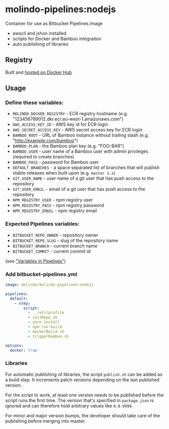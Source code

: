 # molindo-pipelines:nodejs

Container for use as Bitbucket Pipelines image

- awscli and jshon installed
- scripts for Docker and Bamboo integration
- auto publishing of libraries

## Registry

Built and [hosted on Docker Hub](https://hub.docker.com/r/molindo/molindo-pipelines/)

## Usage

### Define these variables:

- `MOLINDO_DOCKER_REGISTRY` - ECR registry hostname (e.g. "123456789012.dkr.ecr.eu-west-1.amazonaws.com")
- `AWS_ACCESS_KEY_ID` - AWS key id for ECR login
- `AWS_SECRET_ACCESS_KEY` - AWS secret access key for ECR login
- `BAMBOO_ROOT` - URL of Bamboo instance without trailing slash (e.g. "http://example.com/bamboo")
- `BAMBOO_PLAN` - the Bamboo plan key (e.g. "FOO-BAR")
- `BAMBOO_USER` - user name of a Bamboo user with admin privileges (required to create branches)
- `BAMBOO_PASS` - password for Bamboo user
- `DEFAULT_BRANCHES` - a space separated list of branches that will publish stable releases when built upon (e.g. `master 1.x`)
- `GIT_USER_NAME` - user name of a git user that has push access to the repository
- `GIT_USER_EMAIL` - email of a git user that has push access to the repository
- `NPM_REGISTRY_USER` - npm registry user
- `NPM_REGISTRY_PASS` - npm registry password
- `NPM_REGISTRY_EMAIL` - npm registry email

### Expected Pipelines variables:

- `BITBUCKET_REPO_OWNER` - repository owner
- `BITBUCKET_REPO_SLUG` - slug of the repository name
- `BITBUCKET_BRANCH` - current branch name
- `BITBUCKET_COMMIT` - current commit id

(see ["Variables in Pipelines"](https://confluence.atlassian.com/bitbucket/variables-in-pipelines-794502608.html))

### Add bitbucket-pipelines.yml

```yml
image: molindo/molindo-pipelines:nodejs

pipelines:
  default:
    - step:
        script:
          - . /etc/profile
          - initRepo.sh
          - yarn install
          - npm run build
          - dockerBuild.sh
          - triggerBamboo.sh

options:
  docker: true
```

### Libraries

For automatic publishing of libraries, the script `publish.sh` can be added as a build step. It increments patch versions depending on the last published version.

For the script to work, at least one version needs to be published before the script runs the first time. The version that's specified in `package.json` is ignored and can therefore hold arbitrary values like `0.0.9999`.

For minor and major version bumps, the developer should take care of the publishing before merging into master.
